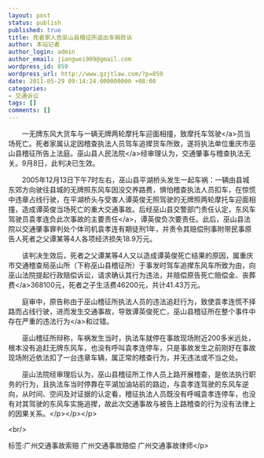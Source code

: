 ```yaml
---
layout: post
status: publish
published: true
title: 死者家人告巫山县稽征所追出车祸败诉
author: 本站记者
author_login: admin
author_email: jiangwei909@gmail.com
wordpress_id: 859
wordpress_url: http://www.gzjtlaw.com/?p=859
date: 2011-05-29 09:14:24.000000000 +08:00
categories:
- 交通诉讼
tags: []
comments: []
---
```

<p><p>　　一无牌东风大货车与一辆无牌两轮摩托车迎面相撞，致摩托车<a>驾驶<&#47;a>员当场死亡。死者家属认定因稽查执法人员驾车追撵货车所致，遂将执法单位重庆市巫山县稽征所告上法庭。巫山县<a>人民法院<&#47;a>经审理认为，交通肇事与稽查执法无关。9月8日，此判决已生效。<p>　　2005年12月13日下午7时左右，巫山县平湖桥头发生一起车祸：一辆由县城东郊方向驶往县城的无牌照东风车因没交养路费，惧怕稽查执法人员扣车，在惊慌中违章占线行驶，在平湖桥头与受害人谭英俊无照驾驶的无牌照两轮摩托车迎面相撞，造成谭英俊当场死亡的重大交通事故。后经巫山县交警部门责任认定，东风车驾驶员袁孝连负此次事故的<a>主要责任<&#47;a>，谭英俊负次要责任。此后，巫山县法院以交通肇事罪判处个体司机袁孝连有期徒刑1年，并责令其赔偿刑事附带民事原告人死者之父谭某等4人各项经济损失18.9万元。<p>　　该判决生效后，死者之父谭某等4人又以造成谭英俊死亡结果的原因，属重庆市交通稽查局巫山所（下称巫山县稽征所）于事发时驾车追撵东风车所致为由，向巫山法院提起行政赔偿诉讼，请求确认其行为违法，并赔偿原告死亡赔偿金、<a>丧葬费<&#47;a>368100元，死者之子生活费46200元，共计41.43万元。<p>　　庭审中，原告称由于巫山稽征所执法人员的违法追赶行为，致使袁孝连慌不择路而占线行驶，进而发生交通事故，导致谭英俊死亡，巫山县稽征所在整个事件中存在严重的<a>违法行为<&#47;a>和过错。<p>　　巫山稽征所辩称，车祸发生当时，执法车就停在事故现场附近200多米远处，根本没有追赶无牌东风车，也没有呼叫袁孝连停车，只是事故发生之前刚好在事故现场附近依法扣了一台违章车辆，属正常的稽查行为，并无违法或不当之处。<p>　　巫山法院经审理后认为，巫山县稽征所工作人员上路开展稽查，是依法执行职务的行为，且执法车当时停靠在平湖加油站前的路边，与袁孝连驾驶的东风车逆向，从时间、空间及对证据的认定看，稽征执法人员既没有呼喊袁孝连停车，也没有对其驾驶的东风车实施追撵，故此次交通事故与被告上路稽查的行为没有法律上的因果关系。<&#47;p><&#47;p><&#47;p><br&#47;><p>标签:广州交通事故索赔 广州交通事故赔偿 广州交通事故律师<&#47;p>

